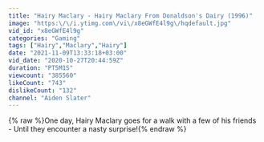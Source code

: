 ```yaml
---
title: "Hairy Maclary - Hairy Maclary From Donaldson's Dairy (1996)"
image: "https:\/\/i.ytimg.com\/vi\/x8eGWfE4l9g\/hqdefault.jpg"
vid_id: "x8eGWfE4l9g"
categories: "Gaming"
tags: ["Hairy","Maclary","Hairy"]
date: "2021-11-09T13:33:18+03:00"
vid_date: "2020-10-27T20:44:59Z"
duration: "PT5M1S"
viewcount: "385560"
likeCount: "743"
dislikeCount: "132"
channel: "Aiden Slater"
---
```

{% raw %}One day, Hairy Maclary goes for a walk with a few of his friends - Until they encounter a nasty surprise!{% endraw %}

